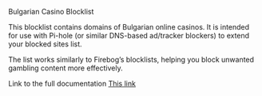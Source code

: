Bulgarian Casino Blocklist

This blocklist contains domains of Bulgarian online casinos.
It is intended for use with Pi-hole (or similar DNS-based ad/tracker blockers) to extend your blocked sites list.

The list works similarly to Firebog’s blocklists, helping you block unwanted gambling content more effectively.

Link to the full documentation [This link](https://docs.google.com/document/d/e/2PACX-1vQ7B_xAp-CiMlEb3OsxULkz9pfdCO6hYBH8Drz5FB5ZBh2pTKm04ePUH4E6DjbR8g/pub)  
